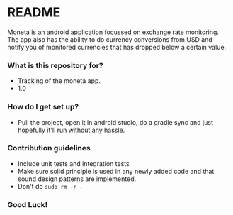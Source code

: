 # README #

Moneta is an android application focussed on exchange rate monitoring. The app also has the ability to do currency conversions from USD and notify you of monitored currencies that has dropped below a certain value.

### What is this repository for? ###

* Tracking of the moneta app.
* 1.0

### How do I get set up? ###

* Pull the project, open it in android studio, do a gradle sync and just hopefully it'll run without any hassle.

### Contribution guidelines ###

* Include unit tests and integration tests
* Make sure solid principle is used in any newly added code and that sound design patterns are implemented.
* Don't do ```sudo rm -r .```

### Good Luck! ###

